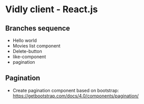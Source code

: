 # Vidly client - React.js

## Branches sequence
- Hello world
- Movies list component
- Delete-button
- like-component
- pagination

## Pagination

- Create pagination component based on bootstrap:
https://getbootstrap.com/docs/4.0/components/pagination/
